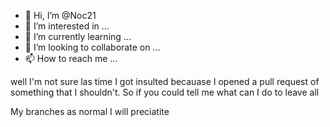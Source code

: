 - 👋 Hi, I’m @Noc21
- 👀 I’m interested in ...
- 🌱 I’m currently learning ...
- 💞️ I’m looking to collaborate on ...
- 📫 How to reach me ...

<!---
Noc21/Noc21 is a ✨ special ✨ repository because its `README.md` (this file) appears on your GitHub profile.
You can click the Preview link to take a look at your changes.
---> well I'm not sure las time I got insulted becauase I opened a pull request of something that I shouldn't. So if you could tell me what can I do to leave all
My branches as normal I will preciatite 
